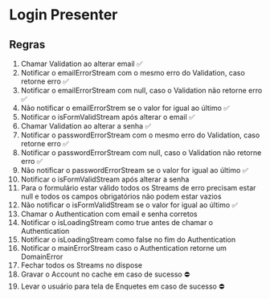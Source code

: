 # Login Presenter

## Regras

1. Chamar Validation ao alterar email ✅
2. Notificar o emailErrorStream com o mesmo erro do Validation, caso retorne erro ✅
3. Notificar o emailErrorStream com null, caso o Validation não retorne erro ✅
4. Não notificar o emailErrorStrem se o valor for igual ao último ✅
5. Notificar o isFormValidStream após alterar o email ✅
6. Chamar Validation ao alterar a senha ✅
7. Notificar o passwordErrorStream com o mesmo erro do Validation, caso retorne erro ✅
8. Notificar o passwordErrorStream com null, caso o Validation não retorne erro ✅
9. Não notificar o passwordErrorStream se o valor for igual ao último ✅
10. Notificar o isFormValidStream após alterar a senha
11. Para o formulário estar válido todos os Streams de erro precisam estar null e todos os campos obrigatórios não podem estar vazios
12. Não notificar o isFormValidStream se o valor for igual ao último ✅
13. Chamar o Authentication com email e senha corretos
14. Notificar o isLoadingStream como true antes de chamar o Authentication
15. Notificar o isLoadingStream como false no fim do Authentication
16. Notificar o mainErrorStream caso o Authentication retorne um DomainError
17. Fechar todos os Streams no dispose
18. Gravar o Account no cache em caso de sucesso ⛔
19. Levar o usuário para tela de Enquetes em caso de sucesso ⛔